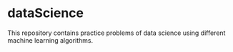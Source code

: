 # dataScience
This repository contains practice problems of data science using different machine learning algorithms.

